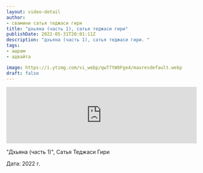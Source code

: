 ```yaml
---
layout: video-detail
author:
- свамини сатья теджаси гири
title: "дхьяна (часть 1), сатья теджаси гири"
publishDate: 2022-05-31T20:01:11Z
description: "дхьяна (часть 1), сатья теджаси гири. "
tags: 
- ашрам
- адвайта

image: https://i.ytimg.com/vi_webp/qwT7tW8Fge4/maxresdefault.webp
draft: false
---
```


<iframe width="100%" src="https://www.youtube.com/embed/qwT7tW8Fge4" frameborder="0" allowfullscreen=""></iframe> 

 "Дхьяна (часть 1)", Сатья Теджаси Гири

 Дата: 2022 г.

  

 